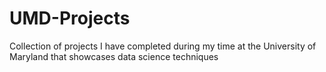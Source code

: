 # UMD-Projects

Collection of projects I have completed during my time at the University of Maryland that showcases data science techniques
